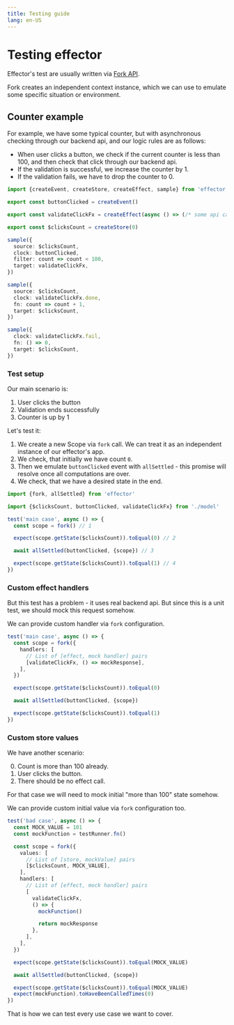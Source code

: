 ```yaml
---
title: Testing guide
lang: en-US
---
```


# Testing effector

Effector's test are usually written via [Fork API](/api/effector/fork).

Fork creates an independent context instance, which we can use to emulate some specific situation or environment.

## Counter example

For example, we have some typical counter, but with asynchronous checking through our backend api, and our logic rules are as follows:

- When user clicks a button, we check if the current counter is less than 100, and then check that click through our backend api.
- If the validation is successful, we increase the counter by 1.
- If the validation fails, we have to drop the counter to 0.

```ts
import {createEvent, createStore, createEffect, sample} from 'effector'

export const buttonClicked = createEvent()

export const validateClickFx = createEffect(async () => (/* some api call */))

export const $clicksCount = createStore(0)

sample({
  source: $clicksCount,
  clock: buttonClicked,
  filter: count => count < 100,
  target: validateClickFx,
})

sample({
  source: $clicksCount,
  clock: validateClickFx.done,
  fn: count => count + 1,
  target: $clicksCount,
})

sample({
  clock: validateClickFx.fail,
  fn: () => 0,
  target: $clicksCount,
})
```

### Test setup

Our main scenario is:

1. User clicks the button
2. Validation ends successfully
3. Counter is up by 1

Let's test it:

1. We create a new Scope via `fork` call. We can treat it as an independent instance of our effector's app.
2. We check, that initially we have count `0`.
3. Then we emulate `buttonClicked` event with `allSettled` - this promise will resolve once all computations are over.
4. We check, that we have a desired state in the end.

```ts
import {fork, allSettled} from 'effector'

import {$clicksCount, buttonClicked, validateClickFx} from './model'

test('main case', async () => {
  const scope = fork() // 1

  expect(scope.getState($clicksCount)).toEqual(0) // 2

  await allSettled(buttonClicked, {scope}) // 3

  expect(scope.getState($clicksCount)).toEqual(1) // 4
})
```

### Custom effect handlers

But this test has a problem - it uses real backend api. But since this is a unit test, we should mock this request somehow.

We can provide custom handler via `fork` configuration.

```ts
test('main case', async () => {
  const scope = fork({
    handlers: [
      // List of [effect, mock handler] pairs
      [validateClickFx, () => mockResponse],
    ],
  })

  expect(scope.getState($clicksCount)).toEqual(0)

  await allSettled(buttonClicked, {scope})

  expect(scope.getState($clicksCount)).toEqual(1)
})
```

### Custom store values

We have another scenario:

0. Count is more than 100 already.
1. User clicks the button.
2. There should be no effect call.

For that case we will need to mock initial "more than 100" state somehow.

We can provide custom initial value via `fork` configuration too.

```ts
test('bad case', async () => {
  const MOCK_VALUE = 101
  const mockFunction = testRunner.fn()

  const scope = fork({
    values: [
      // List of [store, mockValue] pairs
      [$clicksCount, MOCK_VALUE],
    ],
    handlers: [
      // List of [effect, mock handler] pairs
      [
        validateClickFx,
        () => {
          mockFunction()

          return mockResponse
        },
      ],
    ],
  })

  expect(scope.getState($clicksCount)).toEqual(MOCK_VALUE)

  await allSettled(buttonClicked, {scope})

  expect(scope.getState($clicksCount)).toEqual(MOCK_VALUE)
  expect(mockFunction).toHaveBeenCalledTimes(0)
})
```

That is how we can test every use case we want to cover.
